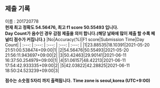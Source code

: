 


  
## 제출 기록  
이름 : 201720778  
**현재 최고 정확도 54.56476, 최고 f1 score 50.55493 입니다.**  
**Day Count가 음수인 경우 감점 제출을 의미 합니다.(해당 날짜에 많이 제출 할 수록 페널티 점수가 커집니다.)**
|No|Accuracy(%)|F1 score|Submission Time|Day Count|
| :---: | :---: | :---: | :---: | :---: |
|1|23.88535|18.10391|2021-05-20 21:51:00.538474+09:00|1|
|2|54.56476|50.55493|2021-05-20 21:56:11.943697+09:00|2|
|3|50.42463|29.90141|2021-06-11 16:37:50.254979+09:00|1|
|4|51.06157|48.42213|2021-06-11 17:54:42.933335+09:00|2|
|5|42.03822|42.28825|2021-06-11 18:50:24.523239+09:00|3|


**점수는 소숫점 5자리 까지 출력됩니다.**
**Time zone is seoul,korea (UTC+9:00)**

